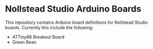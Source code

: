 # Nollstead Studio Arduino Boards

This repository contains Arduino board definitions for Nollstead Studio boards.  Currently this include the following:

- ATTiny88 Breakout Board
- Green Bean

